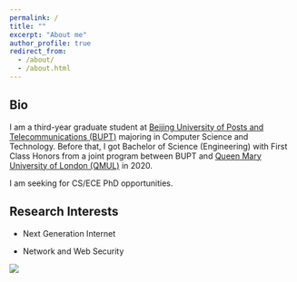 ```yaml
---
permalink: /
title: ""
excerpt: "About me"
author_profile: true
redirect_from: 
  - /about/
  - /about.html
---
```


## Bio

I am a third-year graduate student at [Beijing University of Posts and Telecommunications (BUPT)](https://en.wikipedia.org/wiki/Beijing_University_of_Posts_and_Telecommunications) majoring in Computer Science and Technology. Before that, I got Bachelor of Science (Engineering) with First Class Honors from a joint program between BUPT and [Queen Mary University of London (QMUL)](https://www.qmul.ac.uk/) in 2020.

I am seeking for CS/ECE PhD opportunities.

## Research Interests

- Next Generation Internet

- Network and Web Security


<a href="http://www.clustrmaps.com/map/Rigcor7.github.io" title="Visit tracker for Rigcor7.github.io"><img src="//www.clustrmaps.com/map_v2.png?d=f2akGq4wxvX2v9sACr-EVM2BMe8vVDj7lfzIJcSyTQ4" /></a>